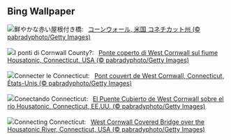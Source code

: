 ## Bing Wallpaper
![](https://www.bing.com/th?id=OHR.ConnecticutBridge_JA-JP2803321025_UHD.jpg&w=1000)鮮やかな赤い屋根付き橋:&nbsp;&ensp;[コーンウォール, 米国 コネチカット州 (© pabradyphoto/Getty Images)](https://www.bing.com/th?id=OHR.ConnecticutBridge_JA-JP2803321025_UHD.jpg)
<br><br/>
![](https://www.bing.com/th?id=OHR.ConnecticutBridge_IT-IT2485348656_UHD.jpg&w=1000)I ponti di Cornwall County?:&nbsp;&ensp;[Ponte coperto di West Cornwall sul fiume Housatonic, Connecticut, USA (© pabradyphoto/Getty Images)](https://www.bing.com/th?id=OHR.ConnecticutBridge_IT-IT2485348656_UHD.jpg)
<br><br/>
![](https://www.bing.com/th?id=OHR.ConnecticutBridge_FR-FR7429205429_UHD.jpg&w=1000)Connecter le Connecticut:&nbsp;&ensp;[Pont couvert de West Cornwall, Connecticut, États-Unis (© pabradyphoto/Getty Images)](https://www.bing.com/th?id=OHR.ConnecticutBridge_FR-FR7429205429_UHD.jpg)
<br><br/>
![](https://www.bing.com/th?id=OHR.ConnecticutBridge_ES-ES8203018344_UHD.jpg&w=1000)Conectando Connecticut:&nbsp;&ensp;[El Puente Cubierto de West Cornwall sobre el río Housatonic, Connecticut, EE.UU. (© pabradyphoto/Getty Images)](https://www.bing.com/th?id=OHR.ConnecticutBridge_ES-ES8203018344_UHD.jpg)
<br><br/>
![](https://www.bing.com/th?id=OHR.ConnecticutBridge_EN-GB6974263231_UHD.jpg&w=1000)Connecting Connecticut:&nbsp;&ensp;[West Cornwall Covered Bridge over the Housatonic River, Connecticut, USA (© pabradyphoto/Getty Images)](https://www.bing.com/th?id=OHR.ConnecticutBridge_EN-GB6974263231_UHD.jpg)
<br><br/>
